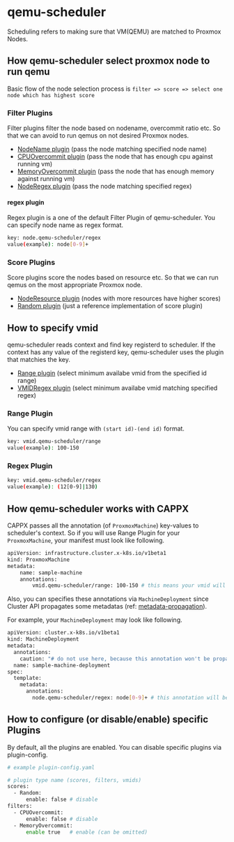 # qemu-scheduler

Scheduling refers to making sure that VM(QEMU) are matched to Proxmox Nodes.

## How qemu-scheduler select proxmox node to run qemu

Basic flow of the node selection process is `filter => score => select one node which has highest score`

### Filter Plugins

Filter plugins filter the node based on nodename, overcommit ratio etc. So that we can avoid to run qemus on not desired Proxmox nodes.

- [NodeName plugin](./plugins/nodename/node_name.go) (pass the node matching specified node name)
- [CPUOvercommit plugin](./plugins/overcommit/cpu_overcommit.go) (pass the node that has enough cpu against running vm)
- [MemoryOvercommit plugin](./plugins/overcommit/memory_overcommit.go) (pass the node that has enough memory against running vm)
- [NodeRegex plugin](./plugins/regex/node_regex.go) (pass the node matching specified regex)

#### regex plugin

Regex plugin is a one of the default Filter Plugin of qemu-scheduler. You can specify node name as regex format. 
```sh
key: node.qemu-scheduler/regex
value(example): node[0-9]+
```

### Score Plugins

Score plugins score the nodes based on resource etc. So that we can run qemus on the most appropriate Proxmox node.

- [NodeResource plugin](./plugins/noderesource/node_resrouce.go) (nodes with more resources have higher scores)
- [Random plugin](./plugins/random/random.go) (just a reference implementation of score plugin)

## How to specify vmid
qemu-scheduler reads context and find key registerd to scheduler. If the context has any value of the registerd key, qemu-scheduler uses the plugin that matchies the key.

- [Range plugin](./plugins/idrange/idrange.go) (select minimum availabe vmid from the specified id range)
- [VMIDRegex plugin](./plugins/regex/vmid_regex.go) (select minimum availabe vmid matching specified regex)

### Range Plugin
You can specify vmid range with `(start id)-(end id)` format.
```sh
key: vmid.qemu-scheduler/range
value(example): 100-150
```

### Regex Plugin
```sh
key: vmid.qemu-scheduler/regex
value(example): (12[0-9]|130)
```

## How qemu-scheduler works with CAPPX
CAPPX passes all the annotation (of `ProxmoxMachine`) key-values to scheduler's context. So if you will use Range Plugin for your `ProxmoxMachine`, your manifest must look like following.
```sh
apiVersion: infrastructure.cluster.x-k8s.io/v1beta1
kind: ProxmoxMachine
metadata:
    name: sample-machine
    annotations:
        vmid.qemu-scheduler/range: 100-150 # this means your vmid will be chosen from the range of 100 to 150.
```

Also, you can specifies these annotations via `MachineDeployment` since Cluster API propagates some metadatas (ref: [metadata-propagation](https://cluster-api.sigs.k8s.io/developer/architecture/controllers/metadata-propagation.html#metadata-propagation)).

For example, your `MachineDeployment` may look like following.
```sh
apiVersion: cluster.x-k8s.io/v1beta1
kind: MachineDeployment
metadata:
  annotations:
    caution: "# do not use here, because this annotation won't be propagated to your ProxmoxMachine"
  name: sample-machine-deployment
spec:
  template:
    metadata:
      annotations:
        node.qemu-scheduler/regex: node[0-9]+ # this annotation will be propagated to your ProxmoxMachine via MachineSet
```

## How to configure (or disable/enable) specific Plugins

By default, all the plugins are enabled. You can disable specific plugins via plugin-config.
```sh
# example plugin-config.yaml

# plugin type name (scores, filters, vmids)
scores:
  - Random: 
      enable: false # disable
filters:
  - CPUOvercommit:
      enable: false # disable
  - MemoryOvercommit:
      enable true   # enable (can be omitted)
```
